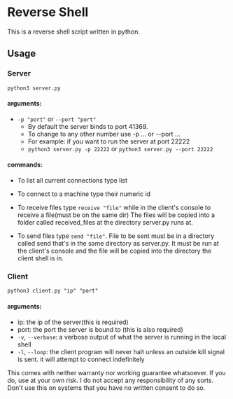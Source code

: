 # Reverse Shell
This is a reverse shell script written in python.

## Usage
### Server 
```python3 server.py```
#### arguments:
- ```-p "port"``` or ```--port "port"```
    - By default the server binds to port 41369.
    - To change to any other number use -p ... or --port ...
    - For example: if you want to run the server at port 22222
    - ```python3 server.py -p 22222``` or ```python3 server.py --port 22222```

#### commands:
- To list all current connections type list

- To connect to a machine type their numeric id

- To receive files type ```receive "file"``` while in the client's console to receive a file(must be on the same dir)
    The files will be copied into a folder called received_files at the directory server.py runs at.

- To send files type ```send "file"```. File to be sent must be in a directory called send that's in the same
directory as server.py. It must be run at the client's console and the file will be copied into the directory
the client shell is in.
    
### Client
```python3 client.py "ip" "port"```
#### arguments:
- ip: the ip of the server(this is required)
- port: the port the server is bound to (this is also required)
- ```-v```, ```--verbose```: a verbose output of what the server is running in the local shell
- ```-l```, ```--loop```: the client program will never halt unless an outside kill signal is sent.
it will attempt to connect indefinitely

This comes with neither warranty nor working guarantee whatsoever. If you do, use at your own risk.
I do not accept any responsibility of any sorts. Don't use this on systems that you
have no written consent to do so.
